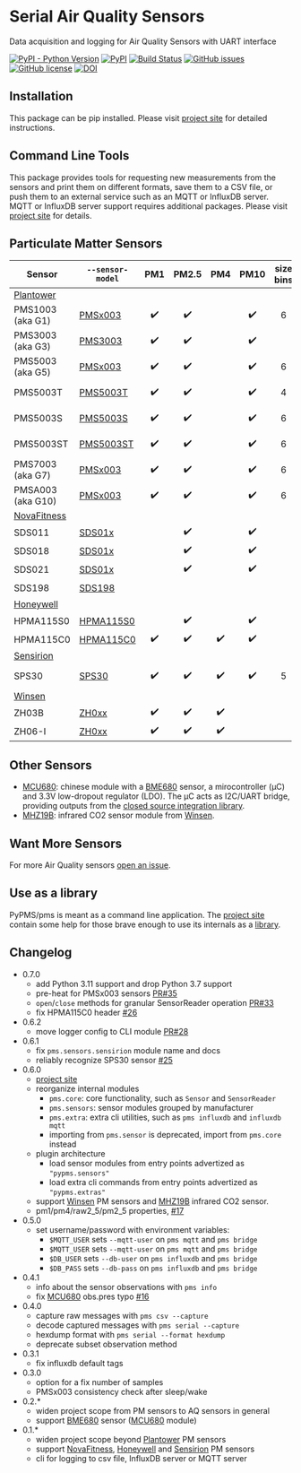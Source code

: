 # Serial Air Quality Sensors

Data acquisition and logging for Air Quality Sensors with UART interface

[![PyPI - Python Version](https://img.shields.io/pypi/pyversions/pypms)](https://pypi.org/project/pypms)
[![PyPI](https://img.shields.io/pypi/v/pypms)](https://pypi.org/project/pypms)
[![Build Status](https://github.com/avaldebe/PyPMS/actions/workflows/test.yml/badge.svg)](https://github.com/avaldebe/PyPMS/actions)
[![GitHub issues](https://img.shields.io/github/issues/avaldebe/PyPMS)](https://github.com/avaldebe/PyPMS/issues)
[![GitHub license](https://img.shields.io/github/license/avaldebe/PyPMS)](https://github.com/avaldebe/PyPMS/blob/master/LICENSE)
[![DOI](https://zenodo.org/badge/203110737.svg)](https://zenodo.org/badge/latestdoi/203110737)

[project site]: https://avaldebe.github.io/PyPMS

## Installation

This package can be pip installed.
Please visit [project site] for detailed instructions.

## Command Line Tools

This package provides tools for requesting new measurements from the sensors
and print them on different formats, save them to a CSV file,
or push them to an external service such as an MQTT or InfluxDB server.
MQTT or InfluxDB server support requires additional packages.
Please visit [project site] for details.

## Particulate Matter Sensors

| Sensor            | `--sensor-model` |  PM1  | PM2.5 |  PM4  | PM10  | size bins | Other                  | Tested |
| ----------------- | ---------------- | :---: | :---: | :---: | :---: | :-------: | ---------------------- | :----: |
| [Plantower]       |
| PMS1003 (aka G1)  | [PMSx003]        |   ✔️   |   ✔️   |       |   ✔️   |     6     |                        |        |
| PMS3003 (aka G3)  | [PMS3003]        |   ✔️   |   ✔️   |       |   ✔️   |           |                        |   ✔️    |
| PMS5003 (aka G5)  | [PMSx003]        |   ✔️   |   ✔️   |       |   ✔️   |     6     |                        |        |
| PMS5003T          | [PMS5003T]       |   ✔️   |   ✔️   |       |   ✔️   |     4     | temp. & rel.hum.       |   ✔️    |
| PMS5003S          | [PMS5003S]       |   ✔️   |   ✔️   |       |   ✔️   |     6     | HCHO concentration     |        |
| PMS5003ST         | [PMS5003ST]      |   ✔️   |   ✔️   |       |   ✔️   |     6     | HCHO, temp. & rel.hum. |        |
| PMS7003 (aka G7)  | [PMSx003]        |   ✔️   |   ✔️   |       |   ✔️   |     6     |                        |   ✔️    |
| PMSA003 (aka G10) | [PMSx003]        |   ✔️   |   ✔️   |       |   ✔️   |     6     |                        |   ✔️    |
| [NovaFitness]     |
| SDS011            | [SDS01x]         |       |   ✔️   |       |   ✔️   |           |                        |   ✔️    |
| SDS018            | [SDS01x]         |       |   ✔️   |       |   ✔️   |           |                        |        |
| SDS021            | [SDS01x]         |       |   ✔️   |       |   ✔️   |           |                        |        |
| SDS198            | [SDS198]         |       |       |       |       |           | PM100                  |   ✔️    |
| [Honeywell]       |
| HPMA115S0         | [HPMA115S0]      |       |   ✔️   |       |   ✔️   |           |                        |        |
| HPMA115C0         | [HPMA115C0]      |   ✔️   |   ✔️   |   ✔️   |   ✔️   |           |                        |   ✔️    |
| [Sensirion]       |
| SPS30             | [SPS30]          |   ✔️   |   ✔️   |   ✔️   |   ✔️   |     5     | typical particle size  |   ✔️    |
| [Winsen]          |
| ZH03B             | [ZH0xx]          |   ✔️   |   ✔️   |   ✔️   |       |           |                        |        |
| ZH06-I            | [ZH0xx]          |   ✔️   |   ✔️   |   ✔️   |       |           |                        |        |

[plantower]:  https://avaldebe.github.io/PyPMS/sensors/Plantower
[PMS3003]:    https://avaldebe.github.io/PyPMS/sensors/Plantower/#pms3003
[PMSx003]:    https://avaldebe.github.io/PyPMS/sensors/Plantower/#pmsx003
[PMS5003T]:   https://avaldebe.github.io/PyPMS/sensors/Plantower/#pms5003t
[PMS5003S]:   https://avaldebe.github.io/PyPMS/sensors/Plantower/#pms5003s
[PMS5003ST]:  https://avaldebe.github.io/PyPMS/sensors/Plantower/#pms5003st

[NovaFitness]:https://avaldebe.github.io/PyPMS/sensors/NovaFitness
[SDS01x]:     https://avaldebe.github.io/PyPMS/sensors/NovaFitness/#sds01x
[SDS198]:     https://avaldebe.github.io/PyPMS/sensors/NovaFitness/#sds198

[Honeywell]:  https://avaldebe.github.io/PyPMS/sensors/Honeywell
[HPMA115S0]:  https://avaldebe.github.io/PyPMS/sensors/Honeywell/#hpma115s0
[HPMA115C0]:  https://avaldebe.github.io/PyPMS/sensors/Honeywell/#hpma115c0

[Sensirion]:  https://avaldebe.github.io/PyPMS/sensors/Sensirion
[SPS30]:      https://avaldebe.github.io/PyPMS/sensors/Sensirion/#sps30

[Winsen]:     https://avaldebe.github.io/PyPMS/sensors/Winsen
[ZH0xx]:      https://avaldebe.github.io/PyPMS/sensors/Winsen/#zh0xx
[MHZ19B]:     https://avaldebe.github.io/PyPMS/sensors/Winsen/#mhz19b

## Other Sensors

- [MCU680]:
  chinese module with a [BME680] sensor, a mirocontroller (μC) and 3.3V low-dropout regulator (LDO).
  The μC acts as I2C/UART bridge, providing outputs from the [closed source integration library][BSEC].
- [MHZ19B]:
  infrared CO2 sensor module from [Winsen].

[MCU680]:   https://avaldebe.github.io/PyPMS/sensors/mcu680/#mcu680
[BME680]:   https://avaldebe.github.io/PyPMS/sensors/mcu680/#bme680
[BSEC]:     https://www.bosch-sensortec.com/software-tools/software/bsec/

## Want More Sensors

For more Air Quality sensors [open an issue][issue].

[issue]: https://github.com/avaldebe/PyPMS/issues

## Use as a library

PyPMS/pms is meant as a command line application.
The [project site] contain some help for those brave enough to use its internals as a [library].

[library]: https://avaldebe.github.io/PyPMS/library_usage

## Changelog

- 0.7.0
  - add Python 3.11 support and drop Python 3.7 support
  - pre-heat for PMSx003 sensors [PR#35](https://github.com/avaldebe/PyPMS/pull/35)
  - `open`/`close` methods for granular SensorReader operation [PR#33](https://github.com/avaldebe/PyPMS/pull/33)
  - fix HPMA115C0 header [#26](https://github.com/avaldebe/PyPMS/issues/26)
- 0.6.2
  - move logger config to CLI module [PR#28](https://github.com/avaldebe/PyPMS/pull/28)
- 0.6.1
  - fix `pms.sensors.sensirion` module name and docs
  - reliably recognize SPS30 sensor [#25](https://github.com/avaldebe/PyPMS/issues/25)
- 0.6.0
  - [project site]
  - reorganize internal modules
    - `pms.core`: core functionality, such as `Sensor` and `SensorReader`
    - `pms.sensors`: sensor modules grouped by manufacturer
    - `pms.extra`: extra cli utilities, such as `pms influxdb` and `influxdb mqtt`
    - importing from `pms.sensor` is deprecated, import from `pms.core` instead
  - plugin architecture
    - load sensor modules from entry points advertized as `"pypms.sensors"`
    - load extra cli commands from entry points advertized as `"pypms.extras"`
  - support [Winsen] PM sensors and [MHZ19B] infrared CO2 sensor.
  - pm1/pm4/raw2_5/pm2_5 properties, [#17](https://github.com/avaldebe/PyPMS/issues/17)
- 0.5.0
  - set username/password with environment variables:
    - `$MQTT_USER` sets `--mqtt-user` on `pms mqtt` and `pms bridge`
    - `$MQTT_USER` sets `--mqtt-user` on `pms mqtt` and `pms bridge`
    - `$DB_USER` sets `--db-user` on `pms influxdb` and `pms bridge`
    - `$DB_PASS` sets `--db-pass` on `pms influxdb` and `pms bridge`
- 0.4.1
  - info about the sensor observations with `pms info`
  - fix [MCU680] obs.pres typo [#16](https://github.com/avaldebe/PyPMS/issues/16)
- 0.4.0
  - capture raw messages with `pms csv --capture`
  - decode captured messages with `pms serial --capture`
  - hexdump format with `pms serial --format hexdump`
  - deprecate subset observation method
- 0.3.1
  - fix influxdb default tags
- 0.3.0
  - option for a fix number of samples
  - PMSx003 consistency check after sleep/wake
- 0.2.*
  - widen project scope from PM sensors to AQ sensors in general
  - support [BME680] sensor ([MCU680] module)
- 0.1.*
  - widen project scope beyond [Plantower] PM sensors
  - support [NovaFitness], [Honeywell] and [Sensirion] PM sensors
  - cli for logging to csv file, InfluxDB server or MQTT server
